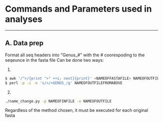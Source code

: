 # Commands and Parameters used in analyses
------

## A. Data prep
Format all seq headers into "Genus_#" with the # coorespoding to the seqeunce in the fasta file
Can be done two ways:

1.
```sh
$ awk '/^>/{print ">" ++i; next}{print}' <NAMEOFFASTAFILE> NAMEOFOUTFILE
$ perl -p -i -e 's/>/>GENUS_/g' NAMEOFOUTFILEFROMABOVE
```

2.
```sh
./name_change.py -p NAMEOFINFILE -o NAMEOFOUTFILE
```

Regardless of the method chosen, it must be executed for each original fasta
